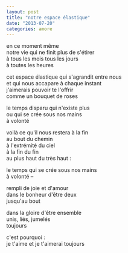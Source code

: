 ```yaml
---
layout: post
title: "notre espace élastique"
date: "2013-07-20"
categories: amore
---
```


en ce moment même  
notre vie qui ne finit plus de s'étirer  
à tous les mois tous les jours  
à toutes les heures  

cet espace élastique qui s'agrandit entre nous  
et qui nous accapare à chaque instant  
j'aimerais pouvoir te l'offrir  
comme un bouquet de roses

le temps disparu qui n'existe plus  
ou qui se crée sous nos mains  
à volonté

voilà ce qu'il nous restera à la fin  
au bout du chemin  
à l'extrémité du ciel  
à la fin du fin  
au plus haut du très haut :

le temps qui se crée sous nos mains  
à volonté –  

rempli de joie et d'amour  
dans le bonheur d'être deux  
jusqu'au bout  

dans la gloire d'être ensemble  
unis, liés, jumelés  
toujours

c'est pourquoi :  
je t'aime et je t'aimerai toujours
